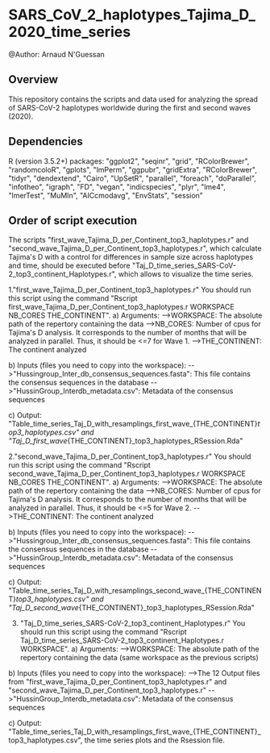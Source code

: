 # SARS_CoV_2_haplotypes_Tajima_D_2020_time_series
@Author: Arnaud N'Guessan

## Overview
This repository contains the scripts and data used for analyzing the spread of SARS-CoV-2 haplotypes worldwide during the first and second waves (2020). 

## Dependencies
R (version 3.5.2+) packages: "ggplot2", "seqinr", "grid", "RColorBrewer", "randomcoloR", "gplots", "lmPerm", "ggpubr", "gridExtra", "RColorBrewer", "tidyr", "dendextend", "Cairo", "UpSetR", "parallel", "foreach", "doParallel", "infotheo", "igraph", "FD", "vegan", "indicspecies", "plyr", "lme4", "lmerTest", "MuMIn", "AICcmodavg", "EnvStats", "session"

## Order of script execution
The scripts "first_wave_Tajima_D_per_Continent_top3_haplotypes.r" and "second_wave_Tajima_D_per_Continent_top3_haplotypes.r", which calculate Tajima's D with a control for differences in sample size across haplotypes and time, should be executed before "Taj_D_time_series_SARS-CoV-2_top3_continent_Haplotypes.r", which allows to visualize the time series. 

1."first_wave_Tajima_D_per_Continent_top3_haplotypes.r"
You should run this script using the command "Rscript first_wave_Tajima_D_per_Continent_top3_haplotypes.r WORKSPACE NB_CORES THE_CONTINENT".
a) Arguments:
-->WORKSPACE: The absolute path of the repertory containing the data 
-->NB_CORES: Number of cpus for Tajima's D analysis. It corresponds to the number of months that will be analyzed in parallel. Thus, it should be <=7 for Wave 1.
-->THE_CONTINENT: The continent analyzed

b) Inputs (files you need to copy into the workspace): 
-->"Hussingroup_Inter_db_consensus_sequences.fasta": This file contains the consensus sequences in the database
-->"HussinGroup_Interdb_metadata.csv": Metadata of the consensus sequences

c) Output: "Table_time_series_Taj_D_with_resamplings_first_wave_{THE_CONTINENT}_top3_haplotypes.csv" and "Taj_D_first_wave_{THE_CONTINENT}_top3_haplotypes_RSession.Rda"

2."second_wave_Tajima_D_per_Continent_top3_haplotypes.r"
You should run this script using the command "Rscript second_wave_Tajima_D_per_Continent_top3_haplotypes.r WORKSPACE NB_CORES THE_CONTINENT".
a) Arguments:
-->WORKSPACE: The absolute path of the repertory containing the data 
-->NB_CORES: Number of cpus for Tajima's D analysis. It corresponds to the number of months that will be analyzed in parallel. Thus, it should be <=5 for Wave 2.
-->THE_CONTINENT: The continent analyzed

b) Inputs (files you need to copy into the workspace): 
-->"Hussingroup_Inter_db_consensus_sequences.fasta": This file contains the consensus sequences in the database
-->"HussinGroup_Interdb_metadata.csv": Metadata of the consensus sequences

c) Output: "Table_time_series_Taj_D_with_resamplings_second_wave_{THE_CONTINENT}_top3_haplotypes.csv"  and "Taj_D_second_wave_{THE_CONTINENT}_top3_haplotypes_RSession.Rda"

3. "Taj_D_time_series_SARS-CoV-2_top3_continent_Haplotypes.r"
You should run this script using the command "Rscript Taj_D_time_series_SARS-CoV-2_top3_continent_Haplotypes.r WORKSPACE".
a) Arguments:
-->WORKSPACE: The absolute path of the repertory containing the data (same workspace as the previous scripts)

b) Inputs (files you need to copy into the workspace): 
-->The 12 Output files from "first_wave_Tajima_D_per_Continent_top3_haplotypes.r" and "second_wave_Tajima_D_per_Continent_top3_haplotypes.r"
-->"HussinGroup_Interdb_metadata.csv": Metadata of the consensus sequences

c) Output: "Table_time_series_Taj_D_with_resamplings_first_wave_{THE_CONTINENT}_top3_haplotypes.csv", the time series plots and the Rsession file.
